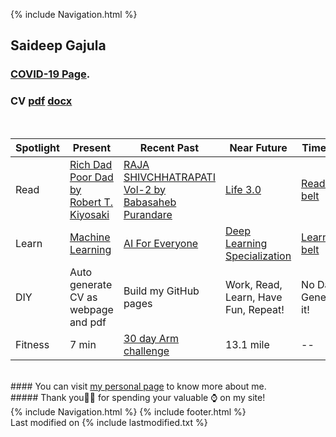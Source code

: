 <!-- Code Begin to use gtag in githubpages -->
<div id="text"></div> 
<!-- Global site tag (gtag.js) - Google Analytics -->
<script async src="https://www.googletagmanager.com/gtag/js?id=UA-139981219-1"></script>
<script>
  window.dataLayer = window.dataLayer || [];
  function gtag(){dataLayer.push(arguments);}
  gtag('js', new Date());

  gtag('config', 'UA-139981219-1');
</script>
<!-- Code End to use gtag in githubpages -->
{% include Navigation.html %}
<br>
## Saideep Gajula 
### <a href="https://deepuhub.github.io/pages/COVID-19" target="_blank">COVID-19 Page<a/>.
### CV <a href="https://github.com/deepuHub/deepuhub.github.io/blob/master/docs/Saideep%20Gajula.pdf?raw=true" target="_blank">pdf<a/> <a href="https://github.com/deepuHub/deepuhub.github.io/blob/master/docs/Saideep%20Gajula.docx?raw=true" target="_blank">docx<a/>
<br>
  
Spotlight | Present | Recent Past | Near Future | Timeline
------------ | ------------- | ------------- | ------------- | -------------
Read | <a href="https://www.amazon.in/Rich-Dad-Poor-Middle-Updates/dp/1612680194" target="_blank">Rich Dad Poor Dad by Robert T. Kiyosaki</a> | <a href="https://www.amazon.in/Raja-Shivchhatrapati-1-2-English/dp/B06XHVYQMZ" target="_blank">RAJA SHIVCHHATRAPATI Vol-2 by Babasaheb Purandare</a> | <a href="https://www.amazon.com/Life-3-0-Being-Artificial-Intelligence-ebook/dp/B06WGNPM7V/ref=sr_1_1?keywords=life+3.0&qid=1559279657&s=gateway&sr=8-1" target="_blank">Life 3.0</a> | <a href="https://deepuhub.github.io/reading-list/" target="_blank">Reading belt</a> 
Learn | <a href="https://www.coursera.org/learn/machine-learning?" target="_blank">Machine Learning</a> | <a href="https://www.coursera.org/learn/ai-for-everyone?" target="_blank">AI For Everyone</a> | <a href="https://www.coursera.org/specializations/deep-learning?" target="_blank">Deep Learning Specialization</a> | <a href="https://deepuhub.github.io/learning-list/" target="_blank">Learning belt</a> 
DIY | Auto generate CV as webpage and pdf  | Build my GitHub pages | Work, Read, Learn, Have Fun, Repeat! |  No Data, Generate it! 
Fitness | 7 min | <a href="https://deepuhub.github.io/images/09-Apr-2020_30DayArms.JPG.png" target="_blank">30 day Arm challenge</a> | 13.1 mile | --

<br>
#### You can visit <a href="https://deepuhub.github.io/pages/personal"> my personal page</a> to know more about me.
<br>
##### Thank you🙏🏽 for spending your valuable ⌚ on my site!
<br>
{% include Navigation.html %}
{% include footer.html %}
<br>
Last modified on {% include lastmodified.txt %} 
